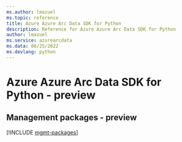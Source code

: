 ```yaml
---
ms.author: lmazuel
ms.topic: reference
title: Azure Azure Arc Data SDK for Python
description: Reference for Azure Azure Arc Data SDK for Python
author: lmazuel
ms.service: azurearcdata
ms.data: 08/25/2022
ms.devlang: python
---
```

# Azure Azure Arc Data SDK for Python - preview

## Management packages - preview
[!INCLUDE [mgmt-packages](azure-arc-data-mgmt-index.md)]